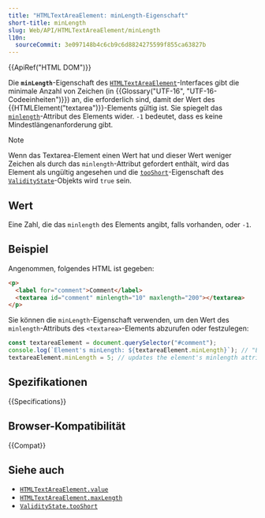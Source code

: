 ```yaml
---
title: "HTMLTextAreaElement: minLength-Eigenschaft"
short-title: minLength
slug: Web/API/HTMLTextAreaElement/minLength
l10n:
  sourceCommit: 3e097148b4c6cb9c6d8824275599f855ca63827b
---
```


{{ApiRef("HTML DOM")}}

Die **`minLength`**-Eigenschaft des [`HTMLTextAreaElement`](/de/docs/Web/API/HTMLTextAreaElement)-Interfaces gibt die minimale Anzahl von Zeichen (in {{Glossary("UTF-16", "UTF-16-Codeeinheiten")}}) an, die erforderlich sind, damit der Wert des {{HTMLElement("textarea")}}-Elements gültig ist. Sie spiegelt das [`minlength`](/de/docs/Web/HTML/Reference/Elements/textarea#minlength)-Attribut des Elements wider. `-1` bedeutet, dass es keine Mindestlängenanforderung gibt.

> [!NOTE]
> Wenn das Textarea-Element einen Wert hat und dieser Wert weniger Zeichen als durch das `minlength`-Attribut gefordert enthält, wird das Element als ungültig angesehen und die [`tooShort`](/de/docs/Web/API/ValidityState/tooShort)-Eigenschaft des [`ValidityState`](/de/docs/Web/API/ValidityState)-Objekts wird `true` sein.

## Wert

Eine Zahl, die das `minlength` des Elements angibt, falls vorhanden, oder `-1`.

## Beispiel

Angenommen, folgendes HTML ist gegeben:

```html
<p>
  <label for="comment">Comment</label>
  <textarea id="comment" minlength="10" maxlength="200"></textarea>
</p>
```

Sie können die `minLength`-Eigenschaft verwenden, um den Wert des `minlength`-Attributs des `<textarea>`-Elements abzurufen oder festzulegen:

```js
const textareaElement = document.querySelector("#comment");
console.log(`Element's minLength: ${textareaElement.minLength}`); // "Element's minlength: 10"
textareaElement.minLength = 5; // updates the element's minlength attribute value
```

## Spezifikationen

{{Specifications}}

## Browser-Kompatibilität

{{Compat}}

## Siehe auch

- [`HTMLTextAreaElement.value`](/de/docs/Web/API/HTMLTextAreaElement/value)
- [`HTMLTextAreaElement.maxLength`](/de/docs/Web/API/HTMLTextAreaElement/maxLength)
- [`ValidityState.tooShort`](/de/docs/Web/API/ValidityState/tooShort)
